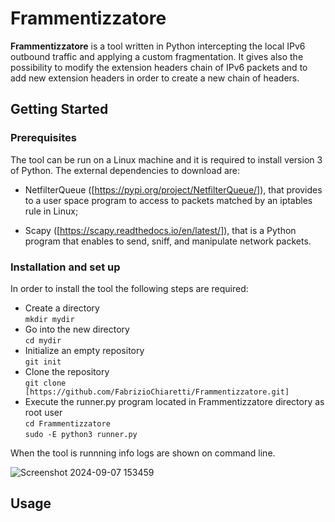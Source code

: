 # Frammentizzatore
**Frammentizzatore** is a tool written in Python intercepting the local IPv6 outbound traffic and applying a custom fragmentation. It gives also the possibility to modify the extension headers chain of IPv6 packets and to add new extension headers in order to create a new chain of headers.    

## Getting Started

### Prerequisites
The tool can be run on a Linux machine and it is required to install version 3 of Python. The external dependencies to download are:

- NetfilterQueue ([https://pypi.org/project/NetfilterQueue/]), that provides to a user space program to access to packets matched by an iptables rule in Linux;

- Scapy ([https://scapy.readthedocs.io/en/latest/]), that is a Python program that enables to send, sniff, and manipulate network packets.

### Installation and set up
In order to install the tool the following steps are required:

- Create a directory  
`
mkdir mydir
`
- Go into the new directory  
`
cd mydir
`
- Initialize an empty repository  
`
git init
`  
- Clone the repository  
`
git clone [https://github.com/FabrizioChiaretti/Frammentizzatore.git]
`
- Execute the runner.py program located in Frammentizzatore directory as root user    
`
cd Frammentizzatore
`  
`
sudo -E python3 runner.py
`  

When the tool is runnning info logs are shown on command line.

![Screenshot 2024-09-07 153459](https://github.com/user-attachments/assets/8523c702-f9c2-42a8-8ce5-bf1970f83b15)


## Usage
